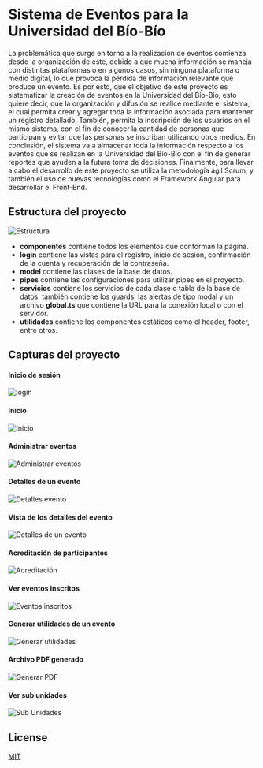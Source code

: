 # Sistema de Eventos para la Universidad del Bío-Bío

La problemática que surge en torno a la realización de eventos comienza desde la organización de este, debido a que mucha información se maneja con distintas plataformas o en algunos casos, sin ninguna plataforma o medio digital, lo que provoca la pérdida de información relevante que produce un evento. Es por esto, que el objetivo de este proyecto es sistematizar la creación de eventos en la Universidad del Bío-Bío, esto quiere decir, que la organización y difusión se realice mediante el sistema, el cual permita crear y agregar toda la información asociada para mantener un registro detallado. También, permita la  inscripción  de  los  usuarios  en  el  mismo  sistema, con  el  fin  de  conocer  la  cantidad  de personas que participan y evitar que las personas se inscriban utilizando otros medios. En conclusión, el sistema va a almacenar toda la información respecto a los eventos que se realizan en  la  Universidad  del  Bío-Bío con  el  fin  de  generar  reportes  que  ayuden  a  la  futura  toma  de decisiones. Finalmente, para llevar a cabo el desarrollo de este proyecto se utiliza la metodología ágil Scrum, y también el  uso  de  nuevas tecnologías como el Framework Angular para desarrollar el Front-End.


## Estructura del proyecto
![Estructura](./eventosUBB/src/imgs/estructura.png)

* **componentes** contiene todos los elementos que conforman la página.
* **login** contiene las vistas para el registro, inicio de sesión, confirmación de la cuenta y recuperación de la contraseña.
* **model** contiene las clases de la base de datos.
* **pipes** contiene las configuraciones para utilizar pipes en el proyecto.
* **servicios** contiene los servicios de cada clase o tabla de la base de datos, también contiene los guards, las alertas de tipo modal y un archivo **global.ts** que contiene la URL para la conexión local o con el servidor.
* **utilidades** contiene los componentes estáticos como el header, footer, entre otros.

## Capturas del proyecto

#### Inicio de sesión
![login](./eventosUBB/src/imgs/eventosubb-login.png)

#### Inicio
![Inicio](./eventosUBB/src/imgs/eventosubb-inicio.png)

#### Administrar eventos
![Administrar eventos](./eventosUBB/src/imgs/eventosubb-admin-eventos.png)

#### Detalles de un evento
![Detalles evento](./eventosUBB/src/imgs/eventosubb-detalles-evento.png)

#### Vista de los detalles del evento 
![Detalles de un evento](./eventosUBB/src/imgs/eventosubb-detalles-evento-public.png)

#### Acreditación de participantes
![Acreditación](./eventosUBB/src/imgs/eventosubb-acreditacion.png)

#### Ver eventos inscritos
![Eventos inscritos](./eventosUBB/src/imgs/eventosubb-eventos-inscritos.png)

#### Generar utilidades de un evento
![Generar utilidades](./eventosUBB/src/imgs/eventosubb-generar-utilidades.png)

#### Archivo PDF generado
![Generar PDF](./eventosUBB/src/imgs/eventosubb-generacion-pdf.png)

#### Ver sub unidades
![Sub Unidades](./eventosUBB/src/imgs/eventosubb-sub-unidades.png)

## License
[MIT](https://choosealicense.com/licenses/mit/)
